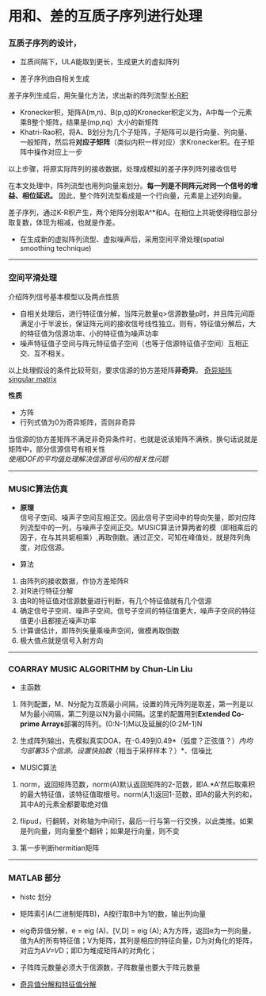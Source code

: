# 用和、差的互质子序列进行处理

### 互质子序列的设计，

- 互质间隔下，ULA能取到更长，生成更大的虚拟阵列  

- 差子序列由自相关生成  

差子序列生成后，用矢量化方法，求出新的阵列流型:[K-R积](https://en.wikipedia.org/wiki/Kronecker_product#Matrix_equations)  

- Kronecker积，矩阵A(m,n)、B(p,q)的Kronecker积定义为，A中每一个元素乘B整个矩阵，结果是(mp,nq）大小的新矩阵  
- Khatri-Rao积，将A、B划分为几个子矩阵，子矩阵可以是行向量、列向量、一般矩阵，然后将**对应子矩阵**（类似内积一样对应）求Kronecker积。在子矩阵中操作对应上一步  

以上步骤，将原实际阵列的接收数据，处理成模拟的差子序列阵列接收信号  

在本文处理中，阵列流型也用列向量来划分。**每一列是不同阵元对同一个信号的增益、相位延迟。**  因此，整个阵列流型看成是一个行向量，元素是上述列向量。  

差子序列，通过K-R积产生，两个矩阵分别取A^*和A。在相位上共轭使得相位部分取复数，体现为相减，也就是作差。

- 在生成新的虚拟阵列流型、虚拟噪声后，采用空间平滑处理(spatial smoothing technique)

---
### 空间平滑处理
介绍阵列信号基本模型以及两点性质

- 自相关处理后，进行特征值分解，当阵元数量q>信源数量p时，并且阵元间距满足小于半波长，保证阵元间的接收信号线性独立。则有，特征值分解后，大的特征值为信源功率、小的特征值为噪声功率
- 噪声特征值子空间与阵元特征值子空间（也等于信源特征值子空间）互相正交、互不相关。

以上处理假设的条件比较苛刻，要求信源的协方差矩阵**非奇异**。
[奇异矩阵singular matrix](https://en.wikipedia.org/wiki/Invertible_matrix)

**性质**  

- 方阵
- 行列式值为0为奇异矩阵，否则非奇异  

当信源的协方差矩阵不满足非奇异条件时，也就是说该矩阵不满秩，换句话说就是矩阵中，部分信源信号有相关性  
*使用DOF的平均值处理解决信源信号间的相关性问题*

---
### MUSIC算法仿真

- **原理**  
信号子空间、噪声子空间互相正交。因此信号子空间中的导向矢量，即对应阵列流型中的一列，与噪声子空间正交。MUSIC算法计算两者的模（即相乘后的因子，在与其共轭相乘）,再取倒数。通过正交，可知在峰值处，就是阵列角度，对应信源。

- 算法  
1. 由阵列的接收数据，作协方差矩阵R
2. 对R进行特征分解
3. 由R的特征值对信源数量进行判断，有几个特征值就有几个信源
4. 确定信号子空间、噪声子空间。信号子空间的特征值更大，噪声子空间的特征值更小且都接近噪声功率
5. 计算谱估计，即阵列矢量乘噪声空间，做模再取倒数
6. 极大值点就是信号入射方向

---
### COARRAY MUSIC ALGORITHM by Chun-Lin Liu

- 主函数  

1. 阵列配置，M、N分配为互质最小间隔，设置的阵元阵列是取差，第一列是以M为最小间隔，第二列是以N为最小间隔。这里的配置用到**Extended Co-prime Arrays**部署的阵列。(0:N-1)M以及延展的(0:2M-1)N  

2. 生成阵列输出，先模拟真实DOA，在-0.49到0.49*（弧度？正弦值？）*内均匀部署35个信源。设置快拍数*（相当于采样样本？）*、信噪比

- MUSIC算法

1. norm，返回矩阵范数，norm(A)默认返回矩阵的2-范数，即A.*A'然后取乘积的最大特征值，该特征值取根号。norm(A,1)返回1-范数，即A的最大列的和，其中A的元素全都要取绝对值  

2. flipud，行翻转，对称轴为中间行，最后一行与第一行交换，以此类推。如果是列向量，则向量整个翻转；如果是行向量，则不变

3. 第一步判断hermitian矩阵

---
### MATLAB 部分

- histc 划分

- 矩阵索引A(二进制矩阵B)，A按行取B中为1的数，输出列向量

- eig奇异值分解，e = eig (A)、[V,D] = eig (A); A为方阵，返回e为一列向量，值为A的所有特征值；V为矩阵，其列是相应的特征向量，D为对角化的矩阵，对应为A*V=V*D；即D为堆成矩阵A的对角化；

- 子阵阵元数量必须大于信源数，子阵数量也要大于阵元数量

- [奇异值分解和特征值分解](https://blog.csdn.net/ksearch/article/details/19398119)  